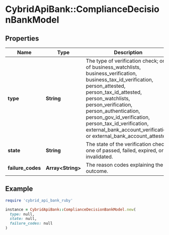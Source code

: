 # CybridApiBank::ComplianceDecisionBankModel

## Properties

| Name | Type | Description | Notes |
| ---- | ---- | ----------- | ----- |
| **type** | **String** | The type of verification check; one of business_watchlists, business_verification, business_tax_id_verification, person_attested, person_tax_id_attested, person_watchlists, person_verification, person_authentication, person_gov_id_verification, person_tax_id_verification, external_bank_account_verification, or external_bank_account_attested. |  |
| **state** | **String** | The state of the verification check; one of passed, failed, expired, or invalidated. |  |
| **failure_codes** | **Array&lt;String&gt;** | The reason codes explaining the outcome. | [optional] |

## Example

```ruby
require 'cybrid_api_bank_ruby'

instance = CybridApiBank::ComplianceDecisionBankModel.new(
  type: null,
  state: null,
  failure_codes: null
)
```

